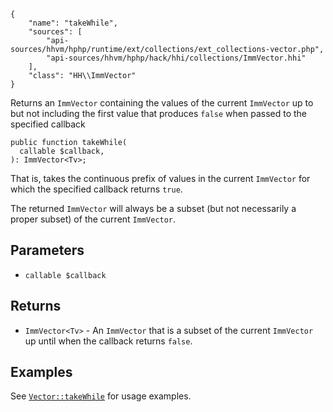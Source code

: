 ``` yamlmeta
{
    "name": "takeWhile",
    "sources": [
        "api-sources/hhvm/hphp/runtime/ext/collections/ext_collections-vector.php",
        "api-sources/hhvm/hphp/hack/hhi/collections/ImmVector.hhi"
    ],
    "class": "HH\\ImmVector"
}
```




Returns an ` ImmVector ` containing the values of the current `` ImmVector `` up
to but not including the first value that produces ``` false ``` when passed to
the specified callback




``` Hack
public function takeWhile(
  callable $callback,
): ImmVector<Tv>;
```




That is, takes the continuous prefix of values in
the current ` ImmVector ` for which the specified callback returns `` true ``.




The returned ` ImmVector ` will always be a subset (but not necessarily a
proper subset) of the current `` ImmVector ``.




## Parameters




+ ` callable $callback `




## Returns




* ` ImmVector<Tv> ` - An `` ImmVector `` that is a subset of the current ``` ImmVector ``` up
  until when the callback returns ```` false ````.




## Examples




See [` Vector::takeWhile `](</hack/reference/class/Vector/takeWhile/#examples>) for usage examples.
<!-- HHAPIDOC -->
